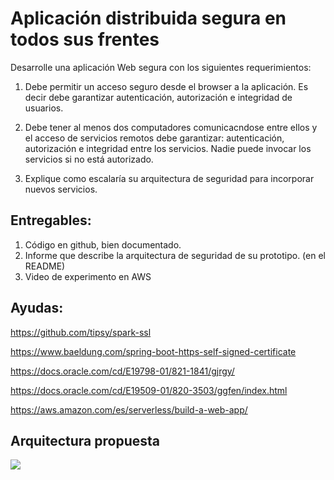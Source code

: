 # Aplicación distribuida segura en todos sus frentes


Desarrolle una aplicación Web segura con los siguientes requerimientos:

1. Debe permitir un acceso seguro desde el browser a la aplicación. Es decir debe garantizar autenticación, autorización e integridad de usuarios.
2. Debe tener al menos dos computadores comunicacndose entre ellos y el acceso de servicios remotos debe garantizar: autenticación, autorización e integridad entre los servicios. Nadie puede invocar los servicios si no está autorizado.

3. Explique como escalaría su arquitectura de seguridad para incorporar nuevos servicios.

## Entregables:

1. Código en github, bien documentado.
2. Informe que describe la arquitectura de seguridad de su prototipo. (en el README)
3. Video de experimento en AWS


## Ayudas:

https://github.com/tipsy/spark-ssl

https://www.baeldung.com/spring-boot-https-self-signed-certificate

https://docs.oracle.com/cd/E19798-01/821-1841/gjrgy/

https://docs.oracle.com/cd/E19509-01/820-3503/ggfen/index.html

https://aws.amazon.com/es/serverless/build-a-web-app/


## Arquitectura propuesta

<img src="../resources/images/01-Arquitectura.jpg" />